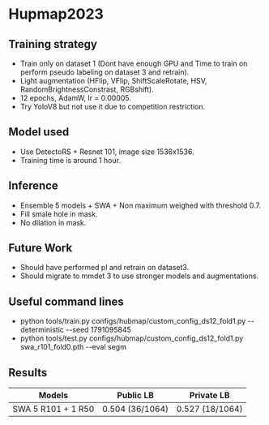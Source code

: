 # Hupmap2023
## Training strategy
- Train only on dataset 1 (Dont have enough GPU and Time to train on perform pseudo labeling on dataset 3 and retrain).
- Light augmentation (HFlip, VFlip, ShiftScaleRotate, HSV, RandomBrightnessConstrast, RGBshift).
- 12 epochs, AdamW, lr = 0.00005.
- Try YoloV8 but not use it due to competition restriction.
## Model used
- Use DetectoRS + Resnet 101, image size 1536x1536.
- Training time is around 1 hour.
## Inference 
- Ensemble 5 models + SWA + Non maximum weighed with threshold 0.7.
- Fill smale hole in mask.
- No dilation in mask.

## Future Work
- Should have performed pl and retrain on dataset3.
- Should migrate to mmdet 3 to use stronger models and augmentations.

## Useful command lines
- python tools/train.py configs/hubmap/custom_config_ds12_fold1.py --deterministic --seed 1791095845
- python tools/test.py configs/hubmap/custom_config_ds12_fold1.py swa_r101_fold0.pth --eval segm


## Results 
| Models | Public LB | Private LB |
| -------- | -------- | -------- |
| SWA 5 R101 + 1 R50 | 0.504 (36/1064) | 0.527 (18/1064)|
